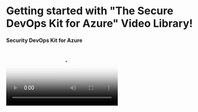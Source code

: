 ﻿# Getting started with "The Secure DevOps Kit for Azure" Video Library!
<div class="videoContainer">
    <div class="videoContent">
        <h4 class="videoTitle"><a name="#SecurityDevOpsKitForAzure"></a>Security DevOps Kit for Azure</h4>
        <div class="embed-container">
            <video class="videoThumbnail" poster="/Images/Secure_DevOps_Kit_Azure.png" controls>
                <source src="Images/media/videoplayback (2).mp4" title="" type="video/mp4">
            </video>
        </div>
    </div>
</div>
                                    